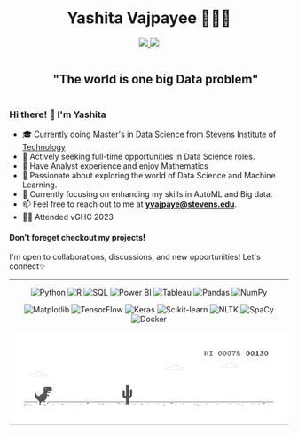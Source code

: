 <h1 align="center"> Yashita Vajpayee 👩🏻‍💻</a></h1>

<div align='center'>
  <a class="header-badge" target="_blank" href="https://www.linkedin.com/in/yashita-vajpayee/">
    <img src="https://img.shields.io/badge/style--5eba00.svg?label=LinkedIn&logo=linkedin&style=social">
  </a>
  <a class="header-badge" target="_blank" href="https://yashitav.github.io/YashitaVajpayee.github.io/">
    <img src="https://img.shields.io/badge/Website-red">
  </a>
</div>   
           
<div id="user-content-toc">
  <ul align="center">
    <summary><h2 style="display: inline-block">"The world is one big Data problem"</h2></summary>
  </ul>
 </div>


### Hi there! 👋 I'm Yashita

- 🎓 Currently doing Master's in Data Science from [Stevens Institute of Technology](https://www.stevens.edu/program/data-science-masters)
- 💼 Actively seeking full-time opportunities in Data Science roles.
- 🧮 Have Analyst experience and enjoy Mathematics
- 🤖 Passionate about exploring the world of Data Science and Machine Learning. 
- 🎯 Currently focusing on enhancing my skills in AutoML and Big data.
- 📫 Feel free to reach out to me at **yvajpaye@stevens.edu**.
- 👸🏻 Attended vGHC 2023

#### Don't foreget checkout my projects!

I'm open to collaborations, discussions, and new opportunities! Let's connect✨


-----------------------------------
<p align="center">
  <img src="https://img.shields.io/badge/Python-3776AB?style=for-the-badge&logo=python&logoColor=white" alt="Python">
  <img src="https://img.shields.io/badge/R-276DC3?style=for-the-badge&logo=r&logoColor=white" alt="R">
  <img src="https://img.shields.io/badge/SQL-4479A1?style=for-the-badge&logo=sql&logoColor=white" alt="SQL">
  <img src="https://img.shields.io/badge/Power%20BI-F2C811?style=for-the-badge&logo=power-bi&logoColor=white" alt="Power BI">
  <img src="https://img.shields.io/badge/Tableau-E97627?style=for-the-badge&logo=tableau&logoColor=white" alt="Tableau">
  <img src="https://img.shields.io/badge/Pandas-150458?style=for-the-badge&logo=pandas&logoColor=white" alt="Pandas">
  <img src="https://img.shields.io/badge/NumPy-013243?style=for-the-badge&logo=numpy&logoColor=white" alt="NumPy">
</p>

<p align="center">
  <img src="https://img.shields.io/badge/Matplotlib-3776AB?style=for-the-badge&logo=matplotlib&logoColor=white" alt="Matplotlib">
  <img src="https://img.shields.io/badge/TensorFlow-FF6F00?style=for-the-badge&logo=tensorflow&logoColor=white" alt="TensorFlow">
  <img src="https://img.shields.io/badge/Keras-D00000?style=for-the-badge&logo=keras&logoColor=white" alt="Keras">
  <img src="https://img.shields.io/badge/Scikit--learn-F7931E?style=for-the-badge&logo=scikit-learn&logoColor=white" alt="Scikit-learn">
  <img src="https://img.shields.io/badge/NLTK-FC8800?style=for-the-badge&logo=nltk&logoColor=white" alt="NLTK">
  <img src="https://img.shields.io/badge/SpaCy-09A3D5?style=for-the-badge&logo=spacy&logoColor=white" alt="SpaCy">
  <img src="https://img.shields.io/badge/Docker-2496ED?style=for-the-badge&logo=docker&logoColor=white" alt="Docker">
</p>



![Dino](https://raw.githubusercontent.com/wangningkai/wangningkai/master/assets/dino.gif)










<!---
yashitaV/yashitaV is a ✨ special ✨ repository because its `README.md` (this file) appears on your GitHub profile.
You can click the Preview link to take a look at your changes.
--->
